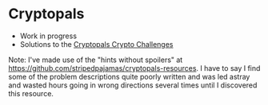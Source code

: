 # Cryptopals

- Work in progress
- Solutions to the [Cryptopals Crypto Challenges](https://cryptopals.com/)

Note: I've made use of the "hints without spoilers" at
<https://github.com/stripedpajamas/cryptopals-resources>. I have to say I find
some of the problem descriptions quite poorly written and was led astray and
wasted hours going in wrong directions several times until I discovered this
resource.
